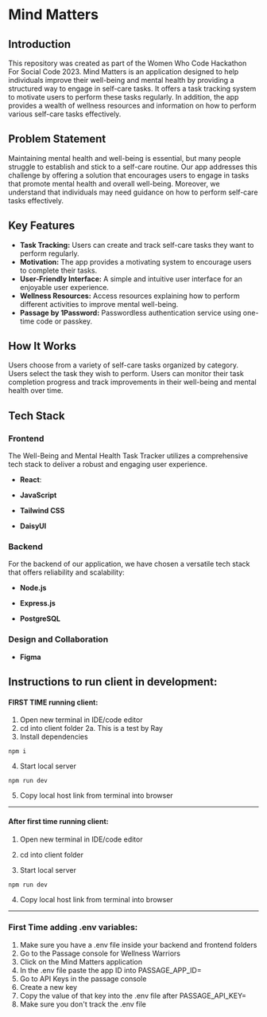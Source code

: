 # Mind Matters

## Introduction
This repository was created as part of the Women Who Code Hackathon For Social Code 2023. Mind Matters is an application designed to help individuals improve their well-being and mental health by providing a structured way to engage in self-care tasks. It offers a task tracking system to motivate users to perform these tasks regularly. In addition, the app provides a wealth of wellness resources and information on how to perform various self-care tasks effectively.

## Problem Statement
Maintaining mental health and well-being is essential, but many people struggle to establish and stick to a self-care routine. Our app addresses this challenge by offering a solution that encourages users to engage in tasks that promote mental health and overall well-being. Moreover, we understand that individuals may need guidance on how to perform self-care tasks effectively.

## Key Features
- **Task Tracking:** Users can create and track self-care tasks they want to perform regularly.
- **Motivation:** The app provides a motivating system to encourage users to complete their tasks.
- **User-Friendly Interface:** A simple and intuitive user interface for an enjoyable user experience.
- **Wellness Resources:** Access resources explaining how to perform different activities to improve mental well-being.
- **Passage by 1Password:** Passwordless authentication service using one-time code or passkey.

## How It Works
Users choose from a variety of self-care tasks organized by category. Users select the task they wish to perform. Users can monitor their task completion progress and track improvements in their well-being and mental health over time.

## Tech Stack

### Frontend
The Well-Being and Mental Health Task Tracker utilizes a comprehensive tech stack to deliver a robust and engaging user experience.

- **React**:

- **JavaScript**

- **Tailwind CSS**

- **DaisyUI**

### Backend
For the backend of our application, we have chosen a versatile tech stack that offers reliability and scalability:

- **Node.js**

- **Express.js**

- **PostgreSQL**
### Design and Collaboration
- **Figma**
## Instructions to run client in development:

#### FIRST TIME running client:

1. Open new terminal in IDE/code editor
2. cd into client folder
2a. This is a test by Ray
3. Install dependencies

```
npm i
```

4. Start local server

```
npm run dev
```

5. Copy local host link from terminal into browser

---

#### After first time running client:

1. Open new terminal in IDE/code editor

2. cd into client folder

3. Start local server

```
npm run dev
```

4. Copy local host link from terminal into browser

---


### First Time adding .env variables:
1. Make sure you have a .env file inside your backend and frontend folders
2. Go to the Passage console for Wellness Warriors
3. Click on the Mind Matters application
4. In the .env file paste the app ID into PASSAGE_APP_ID=
5. Go to API Keys in the passage console
6. Create a new key 
7. Copy the value of that key into the .env file after PASSAGE_API_KEY=
8. Make sure you don't track the .env file 

